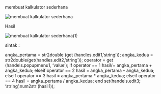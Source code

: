 membuat kalkulator sederhana

![membuat kalkulator sederhana](https://user-images.githubusercontent.com/56861575/117395180-ad3a6900-af21-11eb-829e-3491671523a3.jpeg)

Hasil

![membuat kalkulator sederhana(1)](https://user-images.githubusercontent.com/56861575/117395335-ed015080-af21-11eb-8215-e16885159080.jpeg)

sintak  :

angka_pertama  = str2double (get (handles.edit1,’string’));
angka_kedua = str2double(get(handles.edit2,’string’));
operator = get (handels.popupmenu1, ‘value’);
if operator == 1
	hasil/= angka_pertama + angka_kedua;
elseif operator == 2
	hasil = angka_pertama – angka_kedua;
elseif operator == 3
	hasil = angka_pertama * angka_kedua;
elseif operator == 4
	hasil = angka_pertama / angka_kedua;
end
set(handels.edit3; ‘string’,num2str (hasil1));

